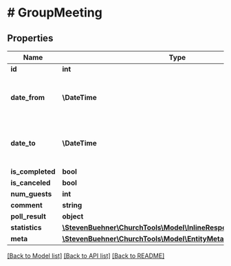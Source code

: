 # # GroupMeeting

## Properties

Name | Type | Description | Notes
------------ | ------------- | ------------- | -------------
**id** | **int** |  | [optional]
**date_from** | **\DateTime** | Start of the group meeting in UTC / Zulu format | [optional]
**date_to** | **\DateTime** | End of the group meeting in UTC / Zulu format | [optional]
**is_completed** | **bool** |  | [optional]
**is_canceled** | **bool** |  | [optional]
**num_guests** | **int** |  | [optional]
**comment** | **string** |  | [optional]
**poll_result** | **object** |  | [optional]
**statistics** | [**\StevenBuehner\ChurchTools\Model\InlineResponse20022Statistics**](InlineResponse20022Statistics.md) |  | [optional]
**meta** | [**\StevenBuehner\ChurchTools\Model\EntityMetaData**](EntityMetaData.md) |  | [optional]

[[Back to Model list]](../../README.md#models) [[Back to API list]](../../README.md#endpoints) [[Back to README]](../../README.md)
